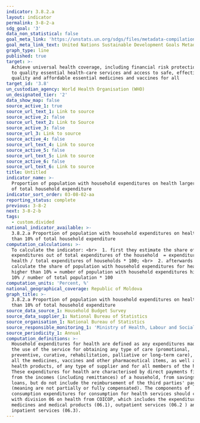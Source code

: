 ```yaml
---
indicator: 3.8.2.a
layout: indicator
permalink: 3-8-2-a
sdg_goal: '3'
data_non_statistical: false
goal_meta_link: 'https://unstats.un.org/sdgs/files/metadata-compilation/Metadata-Goal-3.pdf'
goal_meta_link_text: United Nations Sustainable Development Goals Metadata (PDF 4.0 MB)
graph_type: line
published: true
target: >-
  Achieve universal health coverage, including financial risk protection, access
  to quality essential health-care services and access to safe, effective,
  quality and affordable essential medicines and vaccines for all
target_id: '3.8'
un_custodian_agency: World Health Organisation (WHO)
un_designated_tier: '2'
data_show_map: false
source_active_1: true
source_url_text_1: Link to source
source_active_2: false
source_url_text_2: Link to Source
source_active_3: false
source_url_3: Link to source
source_active_4: false
source_url_text_4: Link to source
source_active_5: false
source_url_text_5: Link to source
source_active_6: false
source_url_text_6: Link to source
title: Untitled
indicator_name: >-
  Proportion of population with household expenditures on health larger than 10%
  of total household expenditure
indicator_sort_order: 03-08-02-aa
reporting_status: complete
previous: 3-8-2
next: 3-8-2-b
tags:
  - custom.divided
national_indicator_available: >-
  3.8.2.a Proportion of population with household expenditures on health larger
  than 10% of total household expenditure
computation_calculations: >-
  To calculate the indicator: <br>  1. first they estimate the share of health
  expenditures out of total expenditures of the household  = expenditures for
  health / total expenditures of households * 100; <br>  2. afterwards they
  calculate the share of population with household expenditures for health
  higher than 10% = number of population with household expenditures higher than
  10% / number of total population * 100
computation_units: 'Percent, %'
national_geographical_coverage: Republic of Moldova
graph_title: >-
  3.8.2.a Proportion of population with household expenditures on health larger
  than 10% of total household expenditure
source_data_source_1: Household Budget Survey
source_data_supplier_1: National Bureau of Statistics
source_organisation_1: National Bureau of Statistics
source_responsible_monitoring_1: 'Ministry of Health, Labour and Social Protection'
source_periodicity_1: Annual
computation_definitions: >-
  Household expenditures for health are defined as any expenditures made during
  the use of the service for obtaining any type of care (promotional,
  preventive, curative, rehabilitation, palliative or long-term care), including
  all the medicines, vaccines and other pharmaceutical items, as well as all the
  health products, of any type of supplier and for all members of the household.
  These expenditures for health are characterised by direct payments financed
  from the incomes (including remittances) of a household, from savings or
  loans, but do not include the reimbursement of the third parties' payer
  (meaning are not partially or fully compensated). The components of
  consumption expenditures for consumption for health services should comply
  with division 06 on health from COICOP, which includes the expenditures for
  medicines and medical products (06.1), outpatient services (06.2 ) and
  inpatient services (06.3).
---
```

